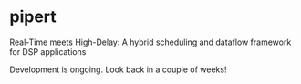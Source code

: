 # pipert
Real-Time meets High-Delay: A hybrid scheduling and dataflow framework for DSP applications

Development is ongoing. Look back in a couple of weeks!
